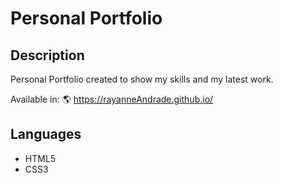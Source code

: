 # Personal Portfolio

## Description
Personal Portfolio created to show my skills and my latest work.

Available in: :earth_americas: https://rayanneAndrade.github.io/

## Languages
- HTML5
- CSS3


